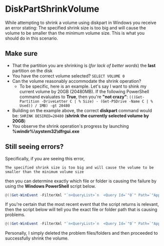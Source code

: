 # DiskPartShrinkVolume
While attempting to shrink a volume using diskpart in Windows you receive an error stating: The specified shrink size is too big and will cause the volume to be smaller than the minimum volume size. This is what you should do in this scenario.  

## Make sure  
   - That the partition you are shrinking is (*for lack of better words*) the **last** partition on the disk
   - You have the correct volume selected? ```SELECT VOLUME 0```
   - Can the volume reasonably accommodate the shrink operation?  
      - To be specific, here is an example. Let's say I want to shink my current volume by 20GB (20480MB). If the following PowerShell command evaluates to **True**, then you're **"not crazy"**: ```(((Get-Partition -DriveLetter C | % Size) - (Get-PSDrive -Name C | % Used)) / 1MB) -gt 20480```
   - Building on the example above, the correct **diskpart** command would be: ```SHRINK DESIRED=20480``` (**shrink the currently selected volume by 20GB**)
   - You observe the shrink operation's progress by launching **%windir%\system32\dfrgui.exe**  
  
## Still seeing errors?  
Specifically, if you are seeing this error,  
  
```
The specified shrink size is too big and will cause the volume to be smaller than the minimum volume size
```  
  
then you can determine exactly which file or folder is causing the failure by using the **Windows PowerShell** script below.  
```ps1
@((Get-WinEvent -FilterXml "`n<QueryList>`n  <Query Id=`"0`" Path=`"Application`">`n    <Select Path=`"Application`">*[System[(EventID=259 or EventID=260 or EventID=261)]]</Select>`n  </Query>`n</QueryList>") | Sort TimeCreated -Descending)
```  
  
If you're certain that the most recent event that the script returns is relevant, then the script below will tell you the exact file or folder path that is causing problems.  
```ps1
@((Get-WinEvent -FilterXml "`n<QueryList>`n  <Query Id=`"0`" Path=`"Application`">`n    <Select Path=`"Application`">*[System[(EventID=259 or EventID=260 or EventID=261)]]</Select>`n  </Query>`n</QueryList>") | Sort TimeCreated -Descending)[0].Properties[2].Value
```  
  
Personally, I simply deleted the problem files/folders and then proceeded to successfully shrink the volume.  

